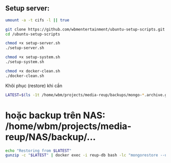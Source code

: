 ## Setup server:
```bash
umount -a -t cifs -l || true

git clone https://github.com/wbmentertainment/ubuntu-setup-scripts.git
cd /ubuntu-setup-scripts

chmod +x setup-server.sh
./setup-server.sh

chmod +x setup-system.sh
./setup-system.sh

chmod +x docker-clean.sh
./docker-clean.sh
```

Khôi phục (restore) khi cần
```bash
LATEST=$(ls -1t /home/wbm/projects/media-reup/backups/mongo-*.archive.gz | head -n1)
```
# hoặc backup trên NAS: /home/wbm/projects/media-reup/NAS/backup/...

```bash
echo "Restoring from $LATEST"
gunzip -c "$LATEST" | docker exec -i reup-db bash -lc "mongorestore --uri='${MONGO_URI}' --archive --drop"
```
